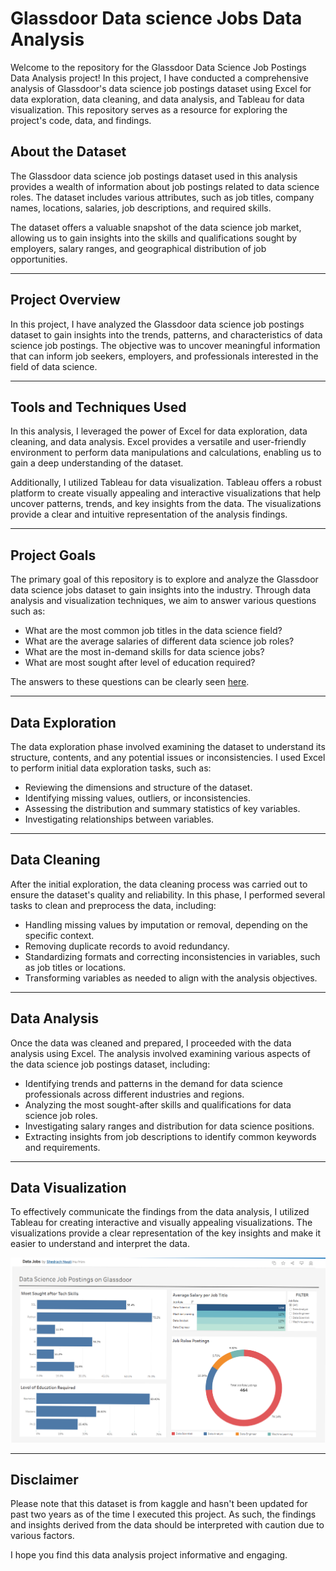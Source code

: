 # Glassdoor Data science Jobs Data Analysis

Welcome to the repository for the Glassdoor Data Science Job Postings Data Analysis project! In this project, I have conducted a comprehensive analysis of Glassdoor's data science job postings dataset using Excel for data exploration, data cleaning, and data analysis, and Tableau for data visualization. This repository serves as a resource for exploring the project's code, data, and findings.

## About the Dataset

The Glassdoor data science job postings dataset used in this analysis provides a wealth of information about job postings related to data science roles. The dataset includes various attributes, such as job titles, company names, locations, salaries, job descriptions, and required skills.

The dataset offers a valuable snapshot of the data science job market, allowing us to gain insights into the skills and qualifications sought by employers, salary ranges, and geographical distribution of job opportunities.

***

## Project Overview

In this project, I have analyzed the Glassdoor data science job postings dataset to gain insights into the trends, patterns, and characteristics of data science job postings. The objective was to uncover meaningful information that can inform job seekers, employers, and professionals interested in the field of data science.

***

## Tools and Techniques Used 

In this analysis, I leveraged the power of Excel for data exploration, data cleaning, and data analysis. Excel provides a versatile and user-friendly environment to perform data manipulations and calculations, enabling us to gain a deep understanding of the dataset.

Additionally, I utilized Tableau for data visualization. Tableau offers a robust platform to create visually appealing and interactive visualizations that help uncover patterns, trends, and key insights from the data. The visualizations provide a clear and intuitive representation of the analysis findings.

***

## Project Goals

The primary goal of this repository is to explore and analyze the Glassdoor data science jobs dataset to gain insights into the industry. Through data analysis and visualization techniques, we aim to answer various questions such as:

- What are the most common job titles in the data science field?
- What are the average salaries of different data science job roles?
- What are the most in-demand skills for data science jobs?
- What are most sought after level of education required?

The answers to these questions can be clearly seen [here](Visualization/Glassdoor_Dataset_Analysis.png).

***

## Data Exploration 

The data exploration phase involved examining the dataset to understand its structure, contents, and any potential issues or inconsistencies. I used Excel to perform initial data exploration tasks, such as:
- Reviewing the dimensions and structure of the dataset.
- Identifying missing values, outliers, or inconsistencies.
- Assessing the distribution and summary statistics of key variables.
- Investigating relationships between variables.

***

## Data Cleaning 

After the initial exploration, the data cleaning process was carried out to ensure the dataset's quality and reliability. In this phase, I performed several tasks to clean and preprocess the data, including:

- Handling missing values by imputation or removal, depending on the specific context.
- Removing duplicate records to avoid redundancy.
- Standardizing formats and correcting inconsistencies in variables, such as job titles or locations.
- Transforming variables as needed to align with the analysis objectives.

***

## Data Analysis 

Once the data was cleaned and prepared, I proceeded with the data analysis using Excel. The analysis involved examining various aspects of the data science job postings dataset, including:

- Identifying trends and patterns in the demand for data science professionals across different industries and regions.
- Analyzing the most sought-after skills and qualifications for data science job roles.
- Investigating salary ranges and distribution for data science positions.
- Extracting insights from job descriptions to identify common keywords and requirements.

***

## Data Visualization 

To effectively communicate the findings from the data analysis, I utilized Tableau for creating interactive and visually appealing visualizations. The visualizations provide a clear representation of the key insights and make it easier to understand and interpret the data.

![Glassdoor Dataset Analysis Image](Visualization/Glassdoor_Dataset_Analysis.png) 

***

## Disclaimer

Please note that this dataset is from kaggle and hasn't been updated for past two years as of the time I executed this project. As such, the findings and insights derived from the data should be interpreted with caution due to various factors. 

I hope you find this data analysis project informative and engaging. 

